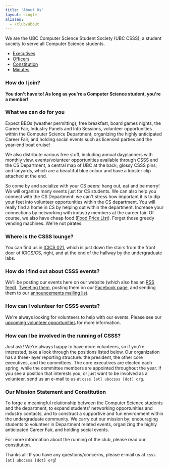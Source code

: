 ```yaml
---
title: 'About Us'
layout: single
aliases:
  - /club/about
---
```


We are the UBC Computer Science Student Society (UBC CSSS), a student society to
serve all Computer Science students.

<ul class="nav mb-4">
  <li class="nav-item">
    <a class="nav-link" href="/about/team/">Executives</a>
  </li>
  <li class="nav-item">
    <a class="nav-link" href="/about/team/misc/officers/">Officers</a>
  </li>
  <li class="nav-item">
    <a class="nav-link" href="/about/constitution">Constitution</a>
  </li>
  </li>
  <li class="nav-item">
    <a class="nav-link" href="/about/minutes/">Minutes</a>
  </li>
</ul>

### How do I join?

**You don't have to! As long as you're a Computer Science student, you're a
member!**

### What we can do for you

Expect BBQs (weather permitting), free breakfast, board games nights, the Career
Fair, Industry Panels and Info Sessions, volunteer opportunities within the
Computer Science Department, organizing the highly anticipated Career Fair, and
holding social events such as licensed parties and the year-end boat cruise!

We also distribute various free stuff, including annual dayplanners with monthly
view, events/volunteer opportunities available through CSSS and the CS
Department, a central map of UBC at the back; glossy CSSS pins; and lanyards,
which are a beautiful blue colour and have a lobster clip attached at the end.

So come by and socialize with your CS peers: hang out, eat and be merry! We will
organize many events just for CS students. We can also help you connect with the
CS Department: we can't stress how important it is to dip your feet into
volunteer opportunities within the CS department. You will really find a home in
CS by helping out within the department. Increase your connections by networking
with industry members at the career fair. Of course, we also have cheap food
([Food Price List](/cube/menu)). Forget those greedy vending machines. We're not
pirates.

### Where is the CSSS lounge?

You can find us in [ICICS 021](/cube/location/), which is just down the stairs from the front door
of ICICS/CS, right, and at the end of the hallway by the undergraduate labs.

### How do I find out about CSSS events?

We'll be posting our events here on our website (which also has an
[RSS feed](/index.xml)), [Tweeting them](https://twitter.com/ubccsss), posting
them on our [Facebook page](https://www.facebook.com/ubccsss/), and sending them
to our [announcements mailing list](/contact/email-newsletter/).

### How can I volunteer for CSSS events?

We're always looking for volunteers to help with our events. Please see our
[upcoming volunteer opportunities](/volunteer) for more information.

### How can I be involved in the running of CSSS?

Just ask! We're always happy to have more volunteers, so if you're interested,
take a look through the positions listed below. Our organization has a
three-layer reporting structure: the president, the other core executives, and
the committees. The core executives are elected each spring, while the committee
members are appointed throughout the year. If you see a position that interests
you, or just want to be involved as a volunteer, send us an e-mail to us at
`csss [at] ubccsss [dot] org`.

### Our Mission Statement and Constitution

To forge a meaningful relationship between the Computer Science students and the
department, to expand students' networking opportunities and industry contacts,
and to construct a supportive and fun environment within the undergraduate
community. We carry out our mission by: encouraging students to volunteer in
Department related events, organizing the highly anticipated Career Fair, and
holding social events.

For more information about the running of the club, please read our
[constitution](/about/constitution).

Thanks all! If you have any questions/concerns, please e-mail us at
`csss [at] ubccsss [dot] org`!
